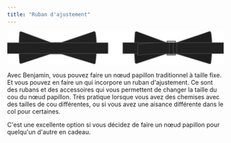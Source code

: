 ```yaml
---
title: "Ruban d'ajustement"
---
```


![Traditionnel ou ajustable](adjustmentribbon.svg)

Avec Benjamin, vous pouvez faire un nœud papillon traditionnel à taille fixe. Et vous pouvez en faire un qui incorpore un ruban d'ajustement. Ce sont des rubans et des accessoires qui vous permettent de changer la taille du cou du nœud papillon. Très pratique lorsque vous avez des chemises avec des tailles de cou différentes, ou si vous avez une aisance différente dans le col pour certaines.

<Tip>

C'est une excellente option si vous décidez de faire un nœud papillon pour quelqu'un d'autre en cadeau.

</Tip>




